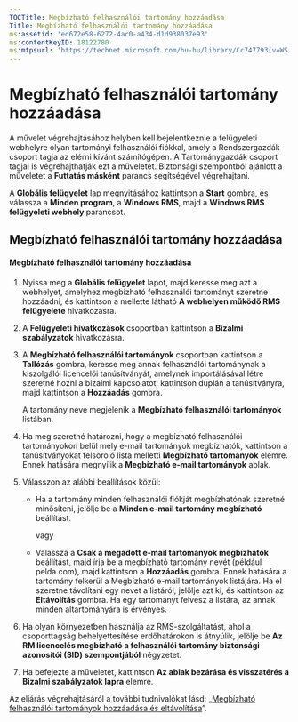 ```yaml
---
TOCTitle: Megbízható felhasználói tartomány hozzáadása
Title: Megbízható felhasználói tartomány hozzáadása
ms:assetid: 'ed672e58-6272-4ac0-a434-d1d938037e93'
ms:contentKeyID: 18122780
ms:mtpsurl: 'https://technet.microsoft.com/hu-hu/library/Cc747793(v=WS.10)'
---
```


Megbízható felhasználói tartomány hozzáadása
============================================

A művelet végrehajtásához helyben kell bejelentkeznie a felügyeleti webhelyre olyan tartományi felhasználói fiókkal, amely a Rendszergazdák csoport tagja az elérni kívánt számítógépen. A Tartománygazdák csoport tagjai is végrehajthatják ezt a műveletet. Biztonsági szempontból ajánlott a műveletet a **Futtatás másként** parancs segítségével végrehajtani.

A **Globális felügyelet** lap megnyitásához kattintson a **Start** gombra, és válassza a **Minden program**, a **Windows RMS**, majd a **Windows RMS felügyeleti webhely** parancsot.

Megbízható felhasználói tartomány hozzáadása
--------------------------------------------

#### Megbízható felhasználói tartomány hozzáadása

1.  Nyissa meg a **Globális felügyelet** lapot, majd keresse meg azt a webhelyet, amelyhez megbízható felhasználói tartományt szeretne hozzáadni, és kattintson a mellette látható **A webhelyen működő RMS felügyelete** hivatkozásra.

2.  A **Felügyeleti hivatkozások** csoportban kattintson a **Bizalmi szabályzatok** hivatkozásra.

3.  A **Megbízható felhasználói tartományok** csoportban kattintson a **Tallózás** gombra, keresse meg annak felhasználói tartománynak a kiszolgálói licencelői tanúsítványát, amelynek importálásával létre szeretné hozni a bizalmi kapcsolatot, kattintson duplán a tanúsítványra, majd kattintson a **Hozzáadás** gombra.

    A tartomány neve megjelenik a **Megbízható felhasználói tartományok** listában.

4.  Ha meg szeretné határozni, hogy a megbízható felhasználói tartományokon belül mely e-mail tartományok megbízhatók, kattintson a tanúsítványokat felsoroló lista melletti **Megbízható tartományok** elemre. Ennek hatására megnyílik a **Megbízható e-mail tartományok** ablak.

5.  Válasszon az alábbi beállítások közül:

    -   Ha a tartomány minden felhasználói fiókját megbízhatónak szeretné minősíteni, jelölje be a **Minden e-mail tartomány megbízható** beállítást.

        vagy

    -   Válassza a **Csak a megadott e-mail tartományok megbízhatók** beállítást, majd írja be a megbízható tartomány nevét (például pelda.com), majd kattintson a **Hozzáadás** gombra. Ennek hatására a tartomány felkerül a Megbízható e-mail tartományok listájára. Ha el szeretne távolítani egy nevet a listáról, jelölje azt ki, és kattintson az **Eltávolítás** gombra. Ha egy tartományt felvesz a listára, az annak minden altartományára is érvényes.

6.  Ha olyan környezetben használja az RMS-szolgáltatást, ahol a csoporttagság behelyettesítése erdőhatárokon is átnyúlik, jelölje be **Az RM licencelés megbízható a felhasználói tartomány biztonsági azonosítói (SID) szempontjából** négyzetet.

7.  Ha befejezte a műveletet, kattintson **Az ablak bezárása és visszatérés a Bizalmi szabályzatok lapra** elemre.

Az eljárás végrehajtásáról a további tudnivalókat lásd: „[Megbízható felhasználói tartományok hozzáadása és eltávolítása](https://technet.microsoft.com/7c440b15-01c4-49f1-b43c-00f67f3388c1)”.